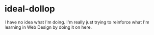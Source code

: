# ideal-dollop

I have no idea what I'm doing. I'm really just trying to reinforce what I'm learning in Web Design by doing it on here. 
